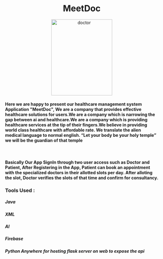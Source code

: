 <h1 align="center">MeetDoc</h1>
<p align="center"><a href="https://ibb.co/xFN07WG"><img src="https://i.ibb.co/mN3wckt/doctor.png" alt="doctor" border="0" width="200px" height="250px"></a></p>
<h4 align="left">Here we are happy to present our healthcare management system Application "MeetDoc", We are a company that provides effective healthcare solutions for users.We are a company which is narrowing the gap between ai and healthcare.We are a company which is providing healthcare services at the tip of their fingers.We believe in providing world class healthcare with affordable rate. We translate the alien medical language to normal english. “Let your body be your holy temple” we will be the guardian of that temple</h4>
<br/>
<h4 align="left">Basically Our App SignIn through two user access such as Doctor and Patient, After Registering in the App, Patient can book an appointment with the specialized doctors in their allotted slots per day. After alloting the slot, Doctor verifies the slots of that time and confirm for consultancy.</h4>


<h3  align="left">Tools Used : </h3>
<h5 align="left">Java </h4> 
<h5 align="left">XML </h4>
<h5 align="left">AI </h4>
<h5 align="left">Firebase </h4>
<h5 align="left">Python Anywhere for hosting flask server on web to expose the api</h4>


